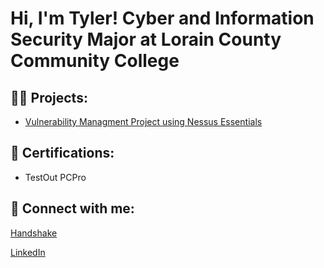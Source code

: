 <h1>Hi, I'm Tyler! Cyber and Information Security Major at Lorain County Community College

<h2>👨‍💻 Projects:</h2>

- [Vulnerability Managment Project using Nessus Essentials](https://github.com/tylerhammond06/nessus-project)

<h2>📃 Certifications:</h2>

- TestOut PCPro

<h2> 🤳 Connect with me:</h2>

[Handshake](https://lorainccc.joinhandshake.com/profiles/57758944)

[LinkedIn](https://www.linkedin.com/in/tyler-hammond-724887342/)
<!--
**tylerhammond06/tylerhammond06** is a ✨ _special_ ✨ repository because its `README.md` (this file) appears on your GitHub profile.

Here are some ideas to get you started:

- 🔭 I’m currently working on ...
- 🌱 I’m currently learning ...
- 👯 I’m looking to collaborate on ...
- 🤔 I’m looking for help with ...
- 💬 Ask me about ...
- 📫 How to reach me: ...
- 😄 Pronouns: ...
- ⚡ Fun fact: ...
-->
